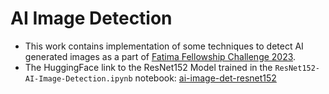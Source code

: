 # AI Image Detection
- This work contains implementation of some techniques to detect AI generated images as a part of [Fatima Fellowship Challenge 2023](https://www.fatimafellowship.com/).
- The HuggingFace link to the ResNet152 Model trained in the `ResNet152-AI-Image-Detection.ipynb` notebook: [ai-image-det-resnet152](https://huggingface.co/RishiDarkDevil/ai-image-det-resnet152)
